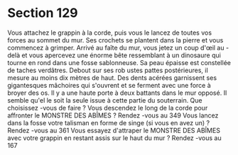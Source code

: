 # Section 129

Vous attachez le grappin à la corde, puis vous le lancez de toutes vos forces au sommet
du mur. Ses crochets se plantent dans la pierre et vous commencez à grimper. Arrivé au
faîte du mur, vous jetez un coup d'œil au -delà et vous apercevez une énorme bête
ressemblant à un dinosaure qui tourne en rond dans une fosse sablonneuse. Sa peau
épaisse est constellée de taches verdâtres. Debout sur ses rob ustes pattes postérieures, il
mesure au moins dix mètres de haut. Des dents acérées garnissent ses gigantesques
mâchoires qui s'ouvrent et se ferment avec une force à broyer des os. Il y a une haute
porte à deux battants dans le mur opposé. Il semble qu'el le soit la seule issue à cette partie
du souterrain. Que choisissez -vous de faire  ?
Vous descendez le long de la corde pour affronter le MONSTRE DES ABÎMES  ?
Rendez -vous au 349
Vous lancez dans la fosse votre talisman en forme de singe (si vous en avez un)  ?
Rendez -vous au 361
Vous essayez d'attraper le MONSTRE DES ABÎMES avec votre grappin en restant assis
sur le haut du mur  ?
Rendez -vous au 167